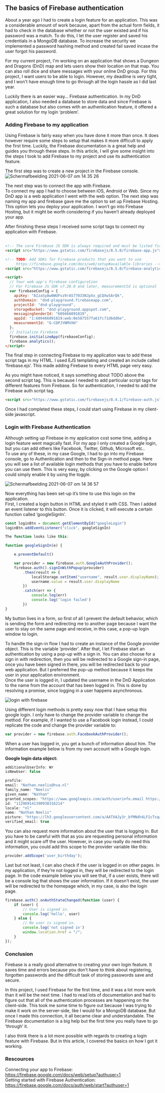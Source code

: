 ## The basics of Firebase authentication
About a year ago I had to create a login feature for an application. This was a considerable amount of work because, apart from the actual form fields, it had to check in the database whether or not the user existed and if his password was a match. To do this, I let the user register and saved his credentials in a MongoDB database. To increase the security we implemented a password hashing method and created fail saved incase the user forgot his password.  
  
For my current project, I'm working on an application that shows a Dungeon and Dragons (DnD) map and lets users show their location on that map. You can also roll dice and share messages with your online DnD group. For this project, I want users to be able to login. However, my deadline is very tight, and I won't have enough time to go through all the login hassle as I did last year.   
  
Luckily there is an easier way… Firebase authentication.
In my DnD application, I also needed a database to store data and since Firebase is such a database but also comes with an authentication feature, it offered a great solution for my login ‘problem’.  


### Adding Firebase to my application
Using Firebase is fairly easy when you have done it more than once. It does however require some steps to setup that makes it more difficult to apply the first time. Luckily, the Firebase documentation is a great help and guides you through these steps. In this article, I will give some insight into the steps I took to add Firebase to my project and use its authentication feature.  
  
The first step was to create a new project in the Firebase console.  
![Schermafbeelding 2021-06-07 om 14 35 26](https://user-images.githubusercontent.com/55492381/121017487-9e9fd580-c79d-11eb-83a3-50f36d4ed258.png)  

The next step was to connect the app with Firebase.  
To connect my app I had to choose between iOS, Android or Web. Since my DnD app is a web application I went with the web option. The next step was naming my app and firebase gave me the option to set up Firebase Hosting. This option lets you deploy your application. I won’t go into Firebase Hosting, but it might be worth considering if you haven’t already deployed your app.  

After finishing these steps I received some script tags to connect my application with Firebase.   
  
```HTML
<!-- The core Firebase JS SDK is always required and must be listed first -->
<script src="https://www.gstatic.com/firebasejs/8.5.0/firebase-app.js"></script>

<!-- TODO: Add SDKs for Firebase products that you want to use
     https://firebase.google.com/docs/web/setup#available-libraries -->
<script src="https://www.gstatic.com/firebasejs/8.5.0/firebase-analytics.js"></script>

<script>
  // Your web app's Firebase configuration
  // For Firebase JS SDK v7.20.0 and later, measurementId is optional
  var firebaseConfig = {
    apiKey: "AIzaSyAw0WUFvz9rAS77033NJpXx_gCQXwSArQk",
    authDomain: "dnd-playground.firebaseapp.com",
    projectId: "dnd-playground",
    storageBucket: "dnd-playground.appspot.com",
    messagingSenderId: "609466091819",
    appId: "1:609466091819:web:0e587557fa61fc71d6dd6e",
    measurementId: "G-CDPJYNMVXH"
  };
  // Initialize Firebase
  firebase.initializeApp(firebaseConfig);
  firebase.analytics();
</script>
```
  
The final step in connecting Firebase to my application was to add these script tags in my HTML. I used EJS templating and created an include called ‘firebase.ejs’. This made adding Firebase to every HTML page very easy.  

As you might have noticed, it says something about TODO above the second script tag. This is because I needed to add particular script tags for different features from Firebase. So for authentication, I needed to add the Firebase auth script tag.   

```HTML
<script src="https://www.gstatic.com/firebasejs/8.4.1/firebase-auth.js"></script>
```
  
Once I had completed these steps, I could start using Firebase in my client-side javascript.  


### Login with Firebase Authentication
Although setting up Firebase in my application cost some time, adding a login feature went magically fast. For my app I only created a Google login, but you can add others like Facebook, Twitter, Github, Microsoft etc..  
To use any of these, in my case Google, I had to go into my Firebase console, go to Authentication and then to the Sign-in method page. Here you will see a list of available login methods that you have to enable before you can use them. This is very easy, by clicking on the Google option I could simply enable it by using the toggle.  
  
![Schermafbeelding 2021-06-07 om 14 36 57](https://user-images.githubusercontent.com/55492381/121017898-179f2d00-c79e-11eb-9418-7ab499ff6277.png)  
  
Now everything has been set-up it’s time to use this login on the application.   
First, I created a login button in HTML and styled it with CSS. Then I added an event listener to this button. Once it is clicked, it will execute a certain function called ‘googleSignIn’.  

```JAVASCRIPT
const loginBtn = document.getElementById("googleLogin")
loginBtn.addEventListener("click", googleSignIn)

The function looks like this:

function googleSignIn(e) {

    e.preventDefault()

    var provider = new firebase.auth.GoogleAuthProvider();
    firebase.auth().signInWithPopup(provider)
        .then(result => {
            localStorage.setItem("username", result.user.displayName);
            username.value = result.user.displayName
        })
        .catch(err => {
            console.log(err)
            console.log('login failed')
        })
}
```
  
My button lives in a form, so first of all I prevent the default behavior, which is sending the form and redirecting me to another page because I want the user to stay on the same page and receive, in this case, a pop-up login window to login.  
  
To handle the sign-in flow I had to create an instance of the Google provider object. This is the variable ‘provider’.  After that, I let Firebase start an authentication by using a pop-up with a sign in. You can also choose for a sign in with redirection, then you will be redirected to a Google sign-in page, once you have been signed in there, you will be redirected back to your web application. But I preferred the pop-up method because it keeps the user in your application environment.  
Once the user is logged in, I updated the username in the DnD Application to the name from the account that has been logged in. This is done by resolving a promise, since logging in a user happens asynchronous.  
  
![login with firebase](https://user-images.githubusercontent.com/55492381/116138926-bc294c00-a6d5-11eb-8d51-0486852e7e35.gif)
  
Using different login methods is pretty easy now that I have setup this google login. I only have to change the provider variable to change the method. For example, if I wanted to use a Facebook login instead, I could replicate the code and change the provider variable to:  

```JAVASCRIPT
var provider = new firebase.auth.FacebookAuthProvider();
```

When a user has logged in, you get a bunch of information about him. The information example below is from my own account with a Google login.

**Google login data object:**  
```JAVASCRIPT
additionalUserInfo: Wr
isNewUser: false

profile:
email: "Nathan.neelis@hva.nl"
family_name: "Neelis"
given_name: "Nathan"
granted_scopes: "https://www.googleapis.com/auth/userinfo.email https://www.googleapis.com/auth/userinfo.profile openid"
id: "112969141390938316214"
locale: "nl"
name: "Nathan Neelis"
picture: "https://lh3.googleusercontent.com/a/AATXAJy3r_bfMNdh4LF1cTsqaYzVKRKJncY3dphEjTMe=s96-c"
verified_email: true
```

You can also request more information about the user that is logging in. But you have to be careful with that as you are requesting personal information and it might scare off the user. However, in case you really do need this information, you could add this scope to the provider variable like this:

```JAVASCRIPT
provider.addScope('user_birthday');
```

Last but not least, I can also check if the user is logged in on other pages. In my application, if they’re not logged in, they will be redirected to the login page. In the code example below you will see that, if a user exists, there will be a console log that shows the user information. If it doesn’t exist, the user will be redirected to the homepage which, in my case, is also the login page.

```JAVASCRIPT
firebase.auth().onAuthStateChanged(function (user) {
    if (user) {
        // User is signed in.
        console.log('hello', user)
    } else {
        // No user is signed in.
        console.log('not signed in')
        window.location.href = "/";
    }
});
```

### Conclusion
Firebase is a really good alternative to creating your own login feature. It saves time and errors because you don’t have to think about registering, forgotten passwords and the difficult task of storing passwords save and secure. 

In this project, I used Firebase for the first time, and it was a lot more work than it will be the next time. I had to read lots of documentation and had to figure out that all of the authentication processes are happening on the client-side. This took me some time to figure out because I was trying to make it work on the server-side, like I would for a MongoDB database. But once I made this connection, it all became clear and understandable. The Firebase documentation is a big help but the first time you really have to go ‘through’ it. 

I also think there is a lot more possible with regards to creating a login feature with Firebase. But in this article, I covered the basics on how I got it working.



### Rescources
Connecting your app to Firebase: https://firebase.google.com/docs/web/setup?authuser=1  
Getting started with Firebase Authentication: https://firebase.google.com/docs/auth/web/start?authuser=1  

